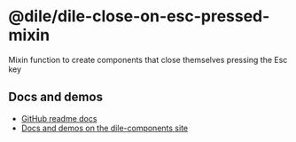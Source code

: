 # @dile/dile-close-on-esc-pressed-mixin

Mixin function to create components that close themselves pressing the Esc key

## Docs and demos

- [GitHub readme docs](https://github.com/Polydile/dile-components/blob/master/site/pages/mixins/dile-close-on-esc-pressed-mixin.rocket.md)
- [Docs and demos on the dile-components site](https://dile-components.polydile.com/mixins/dile-close-on-esc-pressed-mixin/)